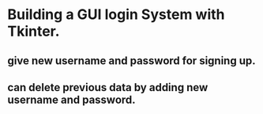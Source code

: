 # Building a GUI login System with Tkinter.

## give new username and password for signing up.

## can delete previous data by adding new username and password.
